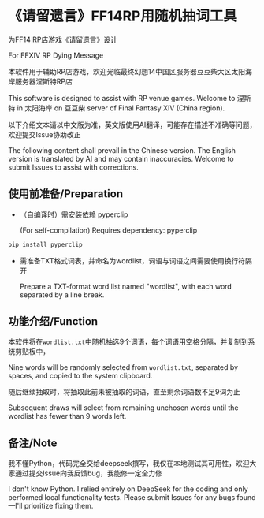 # 《请留遗言》FF14RP用随机抽词工具
为FF14 RP店游戏《请留遗言》设计

For FFXIV RP Dying Message

本软件用于辅助RP店游戏，欢迎光临最终幻想14中国区服务器豆豆柴大区太阳海岸服务器涅斯特RP店

This software is designed to assist with RP venue games. Welcome to 涅斯特 in 太阳海岸 on 豆豆柴 server of Final Fantasy XIV (China region).

以下介绍文本请以中文版为准，英文版使用AI翻译，可能存在描述不准确等问题，欢迎提交Issue协助改正

The following content shall prevail in the Chinese version. The English version is translated by AI and may contain inaccuracies. Welcome to submit Issues to assist with corrections.

## 使用前准备/Preparation

- （自编译时）需安装依赖 pyperclip

  (For self-compilation) Requires dependency: pyperclip

```python
pip install pyperclip
```
- 需准备TXT格式词表，并命名为wordlist，词语与词语之间需要使用换行符隔开

  Prepare a TXT-format word list named "wordlist", with each word separated by a line break.

## 功能介绍/Function
本软件将在`wordlist.txt`中随机抽选9个词语，每个词语用空格分隔，并复制到系统剪贴板中，

Nine words will be randomly selected from `wordlist.txt`, separated by spaces, and copied to the system clipboard.

随后继续抽取时，将抽取此前未被抽取的词语，直至剩余词语数不足9词为止

Subsequent draws will select from remaining unchosen words until the wordlist has fewer than 9 words left.
## 备注/Note

我不懂Python，代码完全交给deepseek撰写，我仅在本地测试其可用性，欢迎大家通过提交Issue向我反馈bug，我能修一定全力修

I don't know Python. I relied entirely on DeepSeek for the coding and only performed local functionality tests. Please submit Issues for any bugs found—I'll prioritize fixing them.
